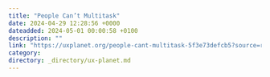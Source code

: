 ```yaml
---
title: "People Can’t Multitask"
date: 2024-04-29 12:28:56 +0000
dateadded: 2024-05-01 00:00:58 +0100
description: ""
link: "https://uxplanet.org/people-cant-multitask-5f3e73defcb5?source=rss----819cc2aaeee0---4"
category:
directory: _directory/ux-planet.md
---
```

